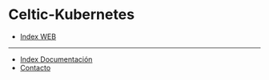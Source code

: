 Celtic-Kubernetes
=================

* [Index WEB](http://tedezed.github.io/Celtic-Kubernetes/HTML/)

-----------------

* [Index Documentación](Doc/1-Portada.md)
* [Contacto](Doc/Contacto.md)

